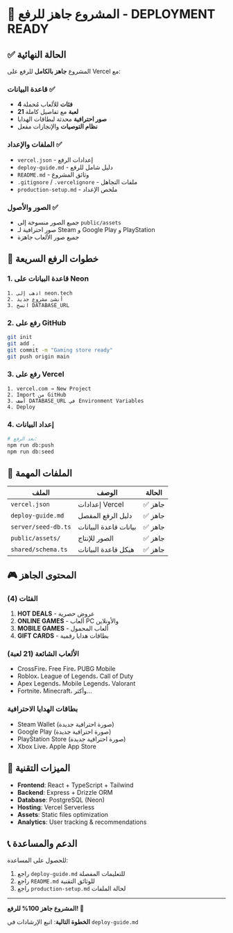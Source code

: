 # 🚀 المشروع جاهز للرفع - DEPLOYMENT READY

## ✅ الحالة النهائية

المشروع **جاهز بالكامل** للرفع على Vercel مع:

### قاعدة البيانات ✅
- **4 فئات** للألعاب مُحملة
- **21 لعبة** مع تفاصيل كاملة  
- **صور احترافية** محدثة لبطاقات الهدايا
- **نظام التوصيات** والإنجازات مفعل

### الملفات والإعداد ✅
- `vercel.json` - إعدادات الرفع
- `deploy-guide.md` - دليل شامل للرفع
- `README.md` - وثائق المشروع
- `.gitignore` / `.vercelignore` - ملفات التجاهل
- `production-setup.md` - ملخص الإعداد

### الصور والأصول ✅
- جميع الصور منسوخة إلى `public/assets`
- صور احترافية لـ Steam و Google Play و PlayStation
- جميع صور الألعاب جاهزة

## 🎯 خطوات الرفع السريعة

### 1. قاعدة البيانات على Neon
```
1. اذهب إلى neon.tech
2. أنشئ مشروع جديد
3. انسخ DATABASE_URL
```

### 2. رفع على GitHub
```bash
git init
git add .
git commit -m "Gaming store ready"
git push origin main
```

### 3. رفع على Vercel
```
1. vercel.com → New Project
2. Import من GitHub
3. أضف DATABASE_URL في Environment Variables
4. Deploy
```

### 4. إعداد البيانات
```bash
# بعد الرفع:
npm run db:push
npm run db:seed
```

## 📁 الملفات المهمة

| الملف | الوصف | الحالة |
|-------|--------|---------|
| `vercel.json` | إعدادات Vercel | ✅ جاهز |
| `deploy-guide.md` | دليل الرفع المفصل | ✅ جاهز |
| `server/seed-db.ts` | بيانات قاعدة البيانات | ✅ جاهز |
| `public/assets/` | الصور للإنتاج | ✅ جاهز |
| `shared/schema.ts` | هيكل قاعدة البيانات | ✅ جاهز |

## 🎮 المحتوى الجاهز

### الفئات (4)
1. **HOT DEALS** - عروض حصرية
2. **ONLINE GAMES** - ألعاب PC والأونلاين
3. **MOBILE GAMES** - ألعاب المحمول
4. **GIFT CARDS** - بطاقات هدايا رقمية

### الألعاب الشائعة (21 لعبة)
- CrossFire، Free Fire، PUBG Mobile
- Roblox، League of Legends، Call of Duty
- Apex Legends، Mobile Legends، Valorant
- Fortnite، Minecraft، وأكثر...

### بطاقات الهدايا الاحترافية
- Steam Wallet (صورة احترافية جديدة)
- Google Play (صورة احترافية جديدة)  
- PlayStation Store (صورة احترافية جديدة)
- Xbox Live، Apple App Store

## 🔧 الميزات التقنية

- **Frontend**: React + TypeScript + Tailwind
- **Backend**: Express + Drizzle ORM
- **Database**: PostgreSQL (Neon)
- **Hosting**: Vercel Serverless
- **Assets**: Static files optimization
- **Analytics**: User tracking & recommendations

## 📞 الدعم والمساعدة

للحصول على المساعدة:
1. راجع `deploy-guide.md` للتعليمات المفصلة
2. راجع `README.md` للوثائق التقنية
3. راجع `production-setup.md` لحالة الملفات

---

**المشروع جاهز 100% للرفع! 🎉**

**الخطوة التالية**: اتبع الإرشادات في `deploy-guide.md`